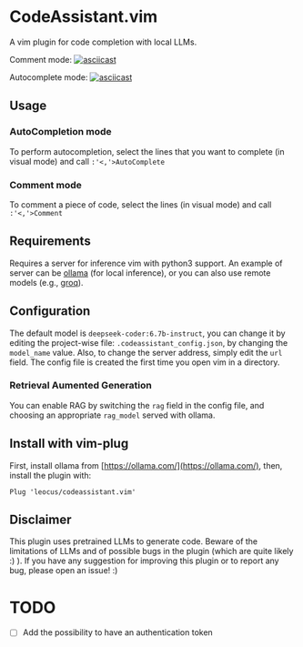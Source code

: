 # CodeAssistant.vim
A vim plugin for code completion with local LLMs.

Comment mode:
[![asciicast](https://asciinema.org/a/Cn6qlS0RU8RqM17smGdu1nrom.svg)](https://asciinema.org/a/Cn6qlS0RU8RqM17smGdu1nrom)

Autocomplete mode:
[![asciicast](https://asciinema.org/a/vGxgwxjt4WptNJTfDUOS95R6p.svg)](https://asciinema.org/a/vGxgwxjt4WptNJTfDUOS95R6p)

## Usage
### AutoCompletion mode
To perform autocompletion, select the lines that you want to complete (in visual mode) and call `:'<,'>AutoComplete`

### Comment mode
To comment a piece of code, select the lines (in visual mode) and call `:'<,'>Comment`

## Requirements
Requires a server for inference vim with python3 support.
An example of server can be [ollama](https://ollama.com) (for local inference), or you can also use remote models (e.g., [groq](groq.com)).

## Configuration
The default model is `deepseek-coder:6.7b-instruct`, you can change it by editing the project-wise file: `.codeassistant_config.json`, by changing the `model_name` value.
Also, to change the server address, simply edit the `url` field.
The config file is created the first time you open vim in a directory.

### Retrieval Aumented Generation
You can enable RAG by switching the `rag` field in the config file, and choosing an appropriate `rag_model` served with ollama.

## Install with vim-plug
First, install ollama from [https://ollama.com/](https://ollama.com/),
then, install the plugin with:
```
Plug 'leocus/codeassistant.vim'
```

## Disclaimer
This plugin uses pretrained LLMs to generate code. Beware of the limitations of LLMs and of possible bugs in the plugin (which are quite likely :) ). If you have any suggestion for improving this plugin or to report any bug, please open an issue! :)

# TODO
- [ ] Add the possibility to have an authentication token

